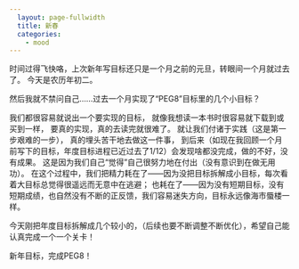 ```yaml
---
  layout: page-fullwidth
  title: 新春
  categories:
    - mood
---
```


时间过得飞快咯，上次新年写目标还只是一个月之前的元旦，转眼间一个月就过去了。
今天是农历年初二。

然后我就不禁问自己……过去一个月实现了“PEG8”目标里的几个小目标？

我们都很容易就说出一个要实现的目标，
就像我想读一本书时很容易就下载到或买到一样，
要真的实现，真的去读完就很难了。
就让我们付诸于实践（这是第一步艰难的一步），
真的埋头苦干地去做这一件事，
到后来（如现在我回顾一个月前写下的目标，年度目标进程已近过去了1/12）会发现啥都没完成，做的不好，没有成果。
这是因为我们自己“觉得”自己很努力地在付出（没有意识到在做无用功）。
在这个过程中，我们把精力耗在了——因为没把目标拆解成小目标，每次看着大目标总觉得很遥远而无意中在逃避；
也耗在了——因为没有短期目标，没有短期成绩，也自然没有不断的正反馈，我们容易迷失方向，目标永远像海市蜃楼一样。

今天刚把年度目标拆解成几个较小的，（后续也要不断调整不断优化），希望自己能认真完成一个一个关卡！

新年目标，完成PEG8！
